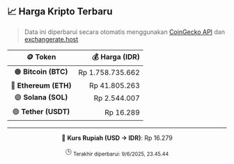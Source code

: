 

<!-- HARGA_KRIPTO -->
## 📈 Harga Kripto Terbaru

> Data ini diperbarui secara otomatis menggunakan [CoinGecko API](https://www.coingecko.com/) dan [exchangerate.host](https://exchangerate.host/)

<div align="center">

| 🪙 Token | 💰 Harga (IDR) |
|:------:|---------------:|
| 🟠 **Bitcoin (BTC)**   | Rp 1.758.735.662 |
| 🔵 **Ethereum (ETH)**  | Rp 41.805.263 |
| 🟣 **Solana (SOL)**    | Rp 2.544.007 |
| 🟢 **Tether (USDT)**   | Rp 16.289 |

---

💱 **Kurs Rupiah (USD → IDR)**: Rp 16.279

🕒 <sub>Terakhir diperbarui: 9/6/2025, 23.45.44</sub>

</div>
<!-- /HARGA_KRIPTO -->